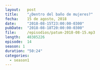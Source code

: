 ```yaml
---
layout:   post
title:    "¿Dentro del baño de mujeres?"
fecha:    15 de agosto, 2018
date:     "2018-08-15T23:00:00-0300"
pubDate:  "2018-08-18T20:00:00-0300"
file:     /episodios/patum-2018-08-15.mp3
length:   48385226
episode:  14
season: 1
duration: "50:24"
categories:
  - season1
---
```

